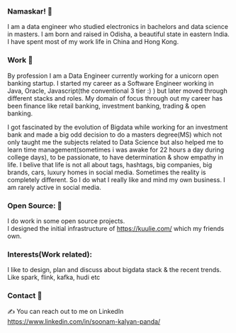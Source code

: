 ### Namaskar! 🙏 
I am a data engineer who studied electronics in bachelors and data science in masters.
I am born and raised in Odisha, a beautiful state in eastern India. I have spent most of my work life in China and Hong Kong.


### Work 💸
By profession I am a Data Engineer currently working for a unicorn open banking startup.
I started my career as a Software Engineer working in Java, Oracle, Javascript(the conventional 3 tier :) ) but later moved through different stacks and roles.
My domain of focus through out my career has been finance like retail banking, investment banking, trading & open banking.

I got fascinated by the evolution of Bigdata while working for an investment bank and made a big odd decision to do a masters degree(MS) which not only taught me the subjects related to Data Science but also helped me to learn time management(sometimes i was awake for 22 hours a day during college days), to be passionate, to have determination & show empathy in life.
I belive that life is not all about tags, hashtags, big companies, big brands, cars, luxury homes in social media. Sometimes the reality is completely different. So I do what I really like and mind my own business. I am rarely active in social media.

### Open Source: 👷 
I do work in some open source projects.  
I designed the initial infrastructure of https://kuulie.com/ which my friends own.

### Interests(Work related):
I like to design, plan and discuss about bigdata stack & the recent trends. Like spark, flink, kafka, hudi etc

### Contact 🤝
✍️ You can reach out to me on LinkedIn https://www.linkedin.com/in/soonam-kalyan-panda/
